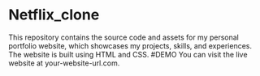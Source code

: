 # Netflix_clone
This repository contains the source code and assets for my personal portfolio website, which showcases my projects, skills, and experiences. The website is built using HTML and CSS.
#DEMO
You can visit the live website at your-website-url.com.
